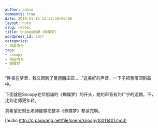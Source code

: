 ```yaml
---
author: admin
comments: true
date: 2010-01-15 13:33:19+00:00
layout: note
slug: rebbec
title: Snoopy朗诵《蝴蝶梦》
wordpress_id: 3077
categories:
- 海盗电台
tags:
- snoopy
- 海盗电台
- 蝴蝶梦
---
```


“昨夜在梦里，我又回到了曼德丽庄园……”这美好的声音，一下子把我带回到高中。

下面就是Snoopy老师朗诵的《蝴蝶梦》的开头，她的声音有刘广宁的遗韵，不，比刘老师更年轻。

真希望史努比老师能够把整本《蝴蝶梦》都读完啊。

[audio:http://p.paowang.net/file/poem/snoopy10011401.mp3]

